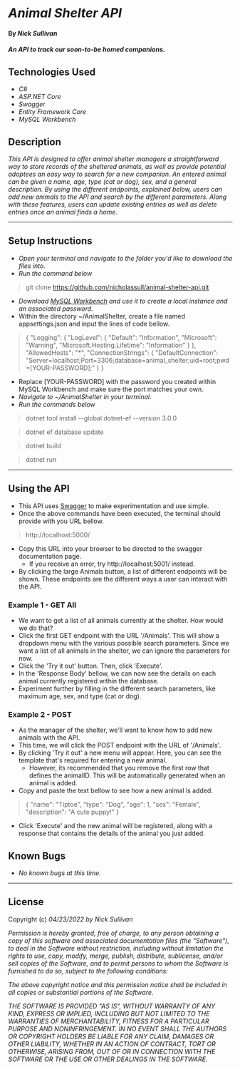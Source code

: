 # _Animal Shelter API_

#### By _**Nick Sullivan**_

#### _An API to track our soon-to-be homed companions._

## Technologies Used

* _C#_
* _ASP.NET Core_
* _Swagger_
* _Entity Framework Core_
* _MySQL Workbench_

## Description

_This API is designed to offer animal shelter managers a straightforward way to store records of the sheltered animals, as well as provide potential adoptees an easy way to search for a new companion. An entered animal can be given a name, age, type (cat or dog), sex, and a general description. By using the different endpoints, explained below, users can add new animals to the API and search by the different parameters. Along with these features, users can update existing entries as well as delete entries once an animal finds a home._

---
## Setup Instructions

* _Open your terminal and navigate to the folder you'd like to download the files into._
* _Run the command below_
> git clone https://github.com/nicholassull/animal-shelter-api.git
* _Download [MySQL Workbench](https://www.mysql.com/products/workbench/) and use it to create a local instance and an associated password._
* Within the directory ~/AnimalShelter, create a file named appsettings.json and input the lines of code bellow.
> {
  "Logging": {
    "LogLevel": {
      "Default": "Information",
      "Microsoft": "Warning",
      "Microsoft.Hosting.Lifetime": "Information"
    }
  },
  "AllowedHosts": "*",
  "ConnectionStrings": {
    "DefaultConnection": "Server=localhost;Port=3306;database=animal_shelter;uid=root;pwd=[YOUR-PASSWORD];"
  }
}
  * Replace [YOUR-PASSWORD] with the password you created within MySQL Workbench and make sure the port matches your own.
* _Navigate to ~/AnimalShelter in your terminal._
* _Run the commands below_
>dotnet tool install --global dotnet-ef --version 3.0.0

>dotnet ef database update

>dotnet build

>dotnet run
---
## Using the API
* This API uses [Swagger](https://swagger.io/) to make experimentation and use simple.
* Once the above commands have been executed, the terminal should provide with you URL bellow.
> http://localhost:5000/
* Copy this URL into your browser to be directed to the swagger documentation page.
  * If you receive an error, try http://localhost:5001/ instead.
* By clicking the large Animals button, a list of different endpoints will be shown. These endpoints are the different ways a user can interact with the API.
### Example 1 - GET All
* We want to get a list of all animals currently at the shelter. How would we do that?
* Click the first GET endpoint with the URL '/Animals'. This will show a dropdown menu with the various possible search parameters. Since we want a list of all animals in the shelter, we can ignore the parameters for now.
* Click the 'Try it out' button. Then, click 'Execute'.
* In the 'Response Body' bellow, we can now see the details on each animal currently registered within the database.
* Experiment further by filling in the different search parameters, like maximum age, sex, and type (cat or dog).
### Example 2 - POST
* As the manager of the shelter, we'll want to know how to add new animals with the API.
* This time, we will click the POST endpoint with the URL of '/Animals'.
* By clicking 'Try it out' a new menu will appear. Here, you can see the template that's required for entering a new animal. 
  * However, its recommended that you remove the first row that defines the animalID. This will be automatically generated when an animal is added.
* Copy and paste the text bellow to see how a new animal is added.
>{
  "name": "Tiptoe",
  "type": "Dog",
  "age": 1,
  "sex": "Female",
  "description": "A cute puppy!"
}
* Click 'Execute' and the new animal will be registered, along with a response that contains the details of the animal you just added.
## Known Bugs

* _No known bugs at this time._

---
## License

Copyright (c) _04/23/2022_ _by Nick Sullivan_


_Permission is hereby granted, free of charge, to any person obtaining a copy of this software and associated documentation files (the "Software"), to deal in the Software without restriction, including without limitation the rights to use, copy, modify, merge, publish, distribute, sublicense, and/or sell copies of the Software, and to permit persons to whom the Software is furnished to do so, subject to the following conditions:_

_The above copyright notice and this permission notice shall be included in all copies or substantial portions of the Software._

_THE SOFTWARE IS PROVIDED "AS IS", WITHOUT WARRANTY OF ANY KIND, EXPRESS OR IMPLIED, INCLUDING BUT NOT LIMITED TO THE WARRANTIES OF MERCHANTABILITY, FITNESS FOR A PARTICULAR PURPOSE AND NONINFRINGEMENT. IN NO EVENT SHALL THE AUTHORS OR COPYRIGHT HOLDERS BE LIABLE FOR ANY CLAIM, DAMAGES OR OTHER LIABILITY, WHETHER IN AN ACTION OF CONTRACT, TORT OR OTHERWISE, ARISING FROM, OUT OF OR IN CONNECTION WITH THE SOFTWARE OR THE USE OR OTHER DEALINGS IN THE SOFTWARE._